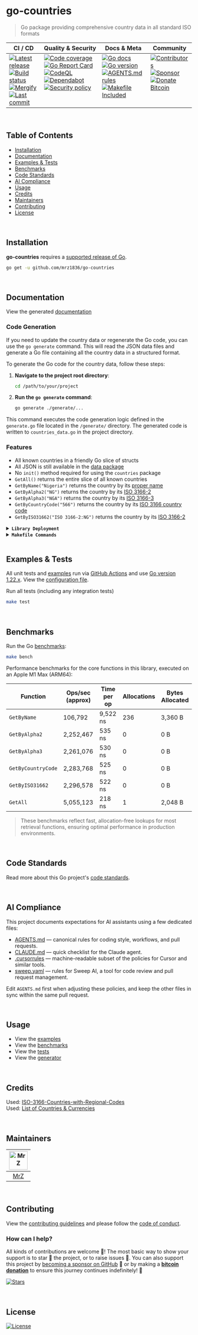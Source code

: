 # go‑countries
> Go package providing comprehensive country data in all standard ISO formats

<table>
  <thead>
    <tr>
      <th>CI&nbsp;/&nbsp;CD</th>
      <th>Quality&nbsp;&amp;&nbsp;Security</th>
      <th>Docs&nbsp;&amp;&nbsp;Meta</th>
      <th>Community</th>
    </tr>
  </thead>
  <tbody>
    <tr>
      <td valign="top" align="left">
        <a href="https://github.com/mrz1836/go-countries/releases">
          <img src="https://img.shields.io/github/release-pre/mrz1836/go-countries?logo=github&style=flat" alt="Latest release">
        </a><br/>
        <a href="https://github.com/mrz1836/go-countries/actions">
          <img src="https://img.shields.io/github/actions/workflow/status/mrz1836/go-countries/run-tests.yml?branch=master&logo=github&style=flat" alt="Build status">
        </a><br/>
		<a href=".github/mergify.yml">
          <img src="https://img.shields.io/endpoint.svg?url=https://api.mergify.com/v1/badges/mrz1836/go-countries&style=flat" alt="Mergify">
        </a><br/>
        <a href="https://github.com/mrz1836/go-countries/commits/master">
          <img src="https://img.shields.io/github/last-commit/mrz1836/go-countries?style=flat" alt="Last commit">
        </a>
      </td>
      <td valign="top" align="left">
        <a href="https://codecov.io/gh/mrz1836/go-countries">
          <img src="https://codecov.io/gh/mrz1836/go-countries/branch/master/graph/badge.svg?style=flat" alt="Code coverage">
        </a><br/>
        <a href="https://goreportcard.com/report/github.com/mrz1836/go-countries">
          <img src="https://goreportcard.com/badge/github.com/mrz1836/go-countries?style=flat" alt="Go Report Card">
        </a><br/>
        <a href="https://github.com/mrz1836/go-countries/actions">
          <img src="https://github.com/mrz1836/go-countries/actions/workflows/codeql-analysis.yml/badge.svg?style=flat" alt="CodeQL">
        </a><br/>
        <a href=".github/dependabot.yml">
          <img src="https://img.shields.io/badge/dependencies-auto--updated-blue?logo=dependabot&style=flat" alt="Dependabot">
        </a><br/>
        <a href=".github/SECURITY.md">
          <img src="https://img.shields.io/badge/security-policy-blue?style=flat&logo=springsecurity&logoColor=white" alt="Security policy">
        </a>
      </td>
      <td valign="top" align="left">
        <a href="https://pkg.go.dev/github.com/mrz1836/go-countries?tab=doc">
          <img src="https://pkg.go.dev/badge/github.com/mrz1836/go-countries.svg?style=flat" alt="Go docs">
        </a><br/>
        <a href="https://golang.org/">
          <img src="https://img.shields.io/github/go-mod/go-version/mrz1836/go-countries?style=flat" alt="Go version">
        </a><br/>
        <a href=".github/AGENTS.md">
          <img src="https://img.shields.io/badge/AGENTS.md-found-40b814?style=flat&logo=openai" alt="AGENTS.md rules">
        </a><br/>
		<a href="Makefile">
          <img src="https://img.shields.io/badge/Makefile-Supported%20-brightgreen?=flat&logo=probot&logoColor=white" alt="Makefile Included">
        </a>
      </td>
      <td valign="top" align="left">
        <a href="https://github.com/mrz1836/go-countries/graphs/contributors">
          <img src="https://img.shields.io/github/contributors/mrz1836/go-countries?style=flat&logo=contentful&logoColor=white" alt="Contributors">
        </a><br/>
        <a href="https://github.com/sponsors/mrz1836">
          <img src="https://img.shields.io/badge/sponsor-MrZ-181717.svg?logo=github&style=flat" alt="Sponsor">
        </a><br/>
        <a href="https://mrz1818.com/?tab=tips&utm_source=github&utm_medium=sponsor-link&utm_campaign=go-countries&utm_term=go-countries&utm_content=go-countries">
          <img src="https://img.shields.io/badge/donate-bitcoin-ff9900.svg?logo=bitcoin&style=flat" alt="Donate Bitcoin">
        </a>
      </td>
    </tr>
  </tbody>
</table>

<br/>

## Table of Contents
- [Installation](#installation)
- [Documentation](#documentation)
- [Examples & Tests](#examples--tests)
- [Benchmarks](#benchmarks)
- [Code Standards](#code-standards)
- [AI Compliance](#ai-compliance)
- [Usage](#usage)
- [Credits](#credits)
- [Maintainers](#maintainers)
- [Contributing](#contributing)
- [License](#license)

<br/>

## Installation

**go-countries** requires a [supported release of Go](https://golang.org/doc/devel/release.html#policy).
```bash script
go get -u github.com/mrz1836/go-countries
```

<br/>

## Documentation
View the generated [documentation](https://pkg.go.dev/github.com/mrz1836/go-countries?tab=doc)

 
### Code Generation

If you need to update the country data or regenerate the Go code, you can use the `go generate` command. 
This will read the JSON data files and generate a Go file containing all the country data in a structured format.

To generate the Go code for the country data, follow these steps:

1. **Navigate to the project root directory**:
   ```bash
   cd /path/to/your/project
   ```

2. **Run the `go generate` command**:
   ```bash
   go generate ./generate/...
   ```

This command executes the code generation logic defined in the `generate.go` file located in the `/generate/` directory.
The generated code is written to `countries_data.go` in the project directory.

### Features
- All known countries in a friendly Go slice of structs
- All JSON is still available in the [data package](data)
- No `init()` method required for using the `countries` package
- `GetAll()` returns the entire slice of all known countries
- `GetByName("Nigeria")` returns the country by its [proper name](https://en.wikipedia.org/wiki/ISO_3166)
- `GetByAlpha2("NG")` returns the country by its [ISO 3166-2](https://en.wikipedia.org/wiki/ISO_3166-2)
- `GetByAlpha3("NGA")` returns the country by its [ISO 3166-3](https://en.wikipedia.org/wiki/ISO_3166-1_alpha-3)
- `GetByCountryCode("566")` returns the country by its [ISO 3166 country code](https://en.wikipedia.org/wiki/List_of_ISO_3166_country_codes)
- `GetByISO31662("ISO 3166-2:NG")` returns the country by its [ISO 3166-2](https://en.wikipedia.org/wiki/ISO_3166-2)

<details>
<summary><strong><code>Library Deployment</code></strong></summary>
<br/>

This project uses [goreleaser](https://github.com/goreleaser/goreleaser) for streamlined binary and library deployment to GitHub. To get started, install it via:

```bash
brew install goreleaser
```

The release process is defined in the [.goreleaser.yml](.goreleaser.yml) configuration file.

To generate a snapshot (non-versioned) release for testing purposes, run:

```bash
make release-snap
```

Before tagging a new version, update the release metadata in the `CITATION.cff` file:

```bash
make citation version=0.2.1
```

Then create and push a new Git tag using:

```bash
make tag version=x.y.z
```

This process ensures consistent, repeatable releases with properly versioned artifacts and citation metadata.

</details>

<details>
<summary><strong><code>Makefile Commands</code></strong></summary>
<br/>

View all `makefile` commands
```bash script
make help
```

List of all current commands:
```text
all                      Runs multiple commands
citation                 Update version in CITATION.cff (citation version=X.Y.Z)
clean                    Remove previous builds and any test cache data
clean-mods               Remove all the Go mod cache
coverage                 Shows the test coverage
diff                     Show the git diff
generate                 Runs the go generate command in the base of the repo
godocs                   Sync the latest tag with GoDocs
govulncheck-install      Install govulncheck for vulnerability scanning
help                     Show this help message
install                  Install the application
install-go               Install the application (Using Native Go)
install-releaser         Install the GoReleaser application
lint                     Run the golangci-lint application (install if not found)
release                  Full production release (creates release in GitHub)
release                  Runs common.release then runs godocs
release-snap             Test the full release (build binaries)
release-test             Full production test release (everything except deploy)
replace-version          Replaces the version in HTML/JS (pre-deploy)
tag                      Generate a new tag and push (tag version=0.0.0)
tag-remove               Remove a tag if found (tag-remove version=0.0.0)
tag-update               Update an existing tag to current commit (tag-update version=0.0.0)
test                     Runs lint and ALL tests
test-ci                  Runs all tests via CI (exports coverage)
test-ci-no-race          Runs all tests via CI (no race) (exports coverage)
test-ci-short            Runs unit tests via CI (exports coverage)
test-no-lint             Runs just tests
test-short               Runs vet, lint and tests (excludes integration tests)
test-unit                Runs tests and outputs coverage
uninstall                Uninstall the application (and remove files)
update-linter            Update the golangci-lint package (macOS only)
vet                      Run the Go vet application
```
</details>

<br/>

## Examples & Tests
All unit tests and [examples](examples) run via [GitHub Actions](https://github.com/mrz1836/go-countries/actions) and
 use [Go version 1.22.x](https://go.dev/doc/go1.22). View the [configuration file](.github/workflows/run-tests.yml).

Run all tests (including any integration tests)
```bash script
make test
```

<br/>

## Benchmarks
Run the Go [benchmarks](countries_test.go):
```bash script
make bench
```

Performance benchmarks for the core functions in this library, executed on an Apple M1 Max (ARM64):

| Function           | Ops/sec (approx) | Time per op | Allocations | Bytes Allocated |
|--------------------|------------------|-------------|-------------|-----------------|
| `GetByName`        | 106,792          | 9,522 ns    | 236         | 3,360 B         |
| `GetByAlpha2`      | 2,252,467        | 535 ns      | 0           | 0 B             |
| `GetByAlpha3`      | 2,261,076        | 530 ns      | 0           | 0 B             |
| `GetByCountryCode` | 2,283,768        | 525 ns      | 0           | 0 B             |
| `GetByISO31662`    | 2,296,578        | 522 ns      | 0           | 0 B             |
| `GetAll`           | 5,055,123        | 218 ns      | 1           | 2,048 B         |

> These benchmarks reflect fast, allocation-free lookups for most retrieval functions, ensuring optimal performance in production environments.

<br/>

## Code Standards
Read more about this Go project's [code standards](.github/CODE_STANDARDS.md).

<br/>

## AI Compliance
This project documents expectations for AI assistants using a few dedicated files:

- [AGENTS.md](.github/AGENTS.md) — canonical rules for coding style, workflows, and pull requests.
- [CLAUDE.md](.github/CLAUDE.md) — quick checklist for the Claude agent.
- [.cursorrules](.cursorrules) — machine-readable subset of the policies for Cursor and similar tools.
- [sweep.yaml](.github/sweep.yaml) — rules for Sweep AI, a tool for code review and pull request management.

Edit `AGENTS.md` first when adjusting these policies, and keep the other files in sync within the same pull request.

<br/>

## Usage
- View the [examples](examples)
- View the [benchmarks](countries_test.go)
- View the [tests](countries_test.go)
- View the [generator](generate)

<br/>

## Credits
Used: [ISO-3166-Countries-with-Regional-Codes](https://github.com/lukes/ISO-3166-Countries-with-Regional-Codes)     
Used: [List of Countries & Currencies](https://gist.github.com/tiagodealmeida/0b97ccf117252d742dddf098bc6cc58a)     

<br/>

## Maintainers
| [<img src="https://github.com/mrz1836.png" height="50" alt="MrZ" />](https://github.com/mrz1836) |
|:------------------------------------------------------------------------------------------------:|
|                                [MrZ](https://github.com/mrz1836)                                 |

<br/>

## Contributing
View the [contributing guidelines](.github/CONTRIBUTING.md) and please follow the [code of conduct](.github/CODE_OF_CONDUCT.md).

### How can I help?
All kinds of contributions are welcome :raised_hands:! 
The most basic way to show your support is to star :star2: the project, or to raise issues :speech_balloon:. 
You can also support this project by [becoming a sponsor on GitHub](https://github.com/sponsors/mrz1836) :clap: 
or by making a [**bitcoin donation**](https://mrz1818.com/?tab=tips&utm_source=github&utm_medium=sponsor-link&utm_campaign=go-countries&utm_term=go-countries&utm_content=go-countries) to ensure this journey continues indefinitely! :rocket:


[![Stars](https://img.shields.io/github/stars/mrz1836/go-countries?label=Please%20like%20us&style=social)](https://github.com/mrz1836/go-countries/stargazers)

<br/>

## License

[![License](https://img.shields.io/github/license/mrz1836/go-countries.svg?style=flat)](LICENSE)
